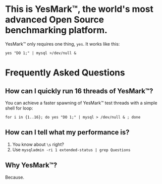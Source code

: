 # This is YesMark™, the world's most advanced Open Source benchmarking platform.

YesMark™ only requires one thing, `yes`. It works like this:

    yes "DO 1;" | mysql >/dev/null &

# Frequently Asked Questions

## How can I quickly run 16 threads of YesMark™?

You can achieve a faster spawning of YesMark™ test threads with a simple shell for loop:

    for i in {1..16}; do yes "DO 1;" | mysql > /dev/null & ; done

## How can I tell what my performance is?

1. You know about `\s` right?
2. Use `mysqladmin -ri 1 extended-status | grep Questions`

## Why YesMark™?

Because.
